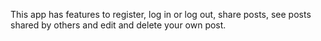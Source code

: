 This app has features to register, log in or log out, share posts, see posts shared by others and edit and delete your own post.
